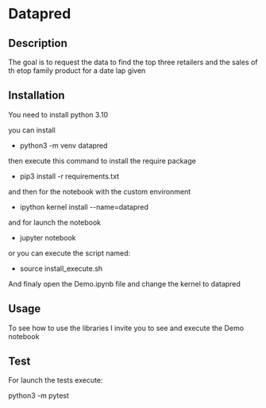 # Datapred 

## Description

The goal is to request the data to find the top three retailers and the sales of th etop family product for a date lap given  

## Installation

You need to install python 3.10

you can install 
  - python3 -m venv datapred

then execute this command to install the require package
  - pip3 install -r requirements.txt

and then for the notebook with the custom environment

  - ipython kernel install --name=datapred

and for launch the notebook

  - jupyter notebook

or you can execute the script named:
 
 - source install_execute.sh

And finaly open the Demo.ipynb file and change the kernel to datapred

## Usage

To see how to use the libraries I invite you to see and execute the Demo notebook

## Test

For launch the tests execute:

python3 -m pytest

